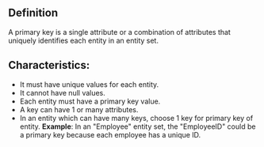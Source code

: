 ## Definition
A primary key is a single attribute or a combination of attributes that uniquely identifies each entity in an entity set.
## Characteristics:
- It must have unique values for each entity.
- It cannot have null values.
- Each entity must have a primary key value.
- A key can have 1 or many attributes.
- In an entity which can have many keys, choose 1 key for primary key of entity.
**Example**: In an "Employee" entity set, the "EmployeeID" could be a primary key because each employee has a unique ID.